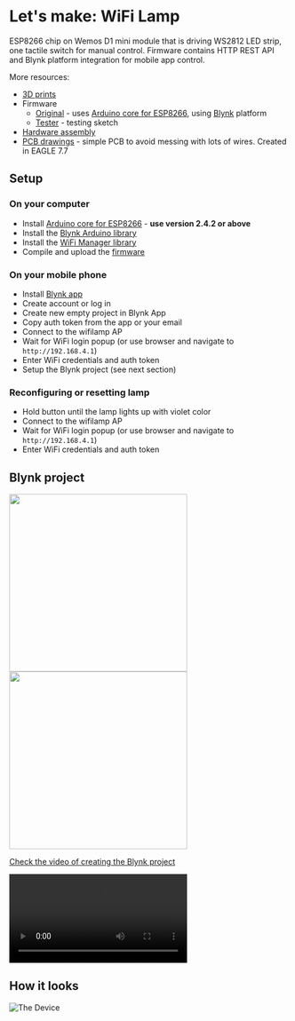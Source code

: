 # Let's make: WiFi Lamp

ESP8266 chip on Wemos D1 mini module that is driving WS2812 LED strip, one tactile switch for manual control.
Firmware contains HTTP REST API and Blynk platform integration for mobile app control.

More resources:
* [3D prints](stl)
* Firmware
  * [Original](firmware/lm-wifilamp) - uses [Arduino core for ESP8266](https://github.com/esp8266/Arduino), using [Blynk](https://blynk.cc) platform
  * [Tester](firmware/lm-wifilamp-test) - testing sketch
* [Hardware assembly](pictures)
* [PCB drawings](board) - simple PCB to avoid messing with lots of wires. Created in EAGLE 7.7

## Setup

### On your computer

* Install [Arduino core for ESP8266](https://github.com/esp8266/Arduino#installing-with-boards-manager) - **use version 2.4.2 or above**
* Install the [Blynk Arduino library](http://help.blynk.cc/getting-started-library-auth-token-code-examples/how-to-install-blynk-library-for-arduino)
* Install the [WiFi Manager library](https://github.com/tzapu/WiFiManager)
* Compile and upload the [firmware](firmware/lm-wifilamp)

### On your mobile phone

* Install [Blynk app](https://www.blynk.cc/getting-started/)
* Create account or log in
* Create new empty project in Blynk App
* Copy auth token from the app or your email
* Connect to the wifilamp AP
* Wait for WiFi login popup (or use browser and navigate to `http://192.168.4.1`)
* Enter WiFi credentials and auth token
* Setup the Blynk project (see next section)

### Reconfiguring or resetting lamp

* Hold button until the lamp lights up with violet color
* Connect to the wifilamp AP
* Wait for WiFi login popup (or use browser and navigate to `http://192.168.4.1`)
* Enter WiFi credentials and auth token

## Blynk project

<img src="pictures/blynk-app.png" width=320>

<img src="pictures/blynk-project.png" width=320>

[Check the video of creating the Blynk project](pictures/blynk-setup.mp4)

<video width="320"><source src="pictures/blynk-setup.mp4" type="video/mp4"></video>

## How it looks

![The Device](pictures/final.jpg)
